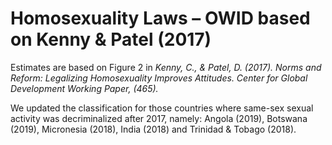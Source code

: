 # Homosexuality Laws – OWID based on Kenny & Patel (2017)


Estimates are based on Figure 2 in <em>Kenny, C., & Patel, D. (2017). Norms and Reform: Legalizing Homosexuality Improves Attitudes. Center for Global Development Working Paper, (465).</em>

We updated the classification for those countries where same-sex sexual activity was decriminalized after 2017, namely: Angola (2019), Botswana (2019), Micronesia (2018), India (2018) and Trinidad & Tobago (2018).
